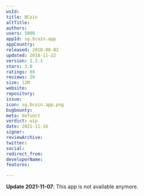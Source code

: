 ```yaml
---
wsId: 
title: BCoin
altTitle: 
authors: 
users: 5000
appId: sg.bcoin.app
appCountry: 
released: 2018-08-02
updated: 2018-11-22
version: 1.2.1
stars: 3.8
ratings: 66
reviews: 26
size: 12M
website: 
repository: 
issue: 
icon: sg.bcoin.app.png
bugbounty: 
meta: defunct
verdict: wip
date: 2021-11-16
signer: 
reviewArchive: 
twitter: 
social: 
redirect_from: 
developerName: 
features: 

---
```


**Update 2021-11-07**: This app is not available anymore.

